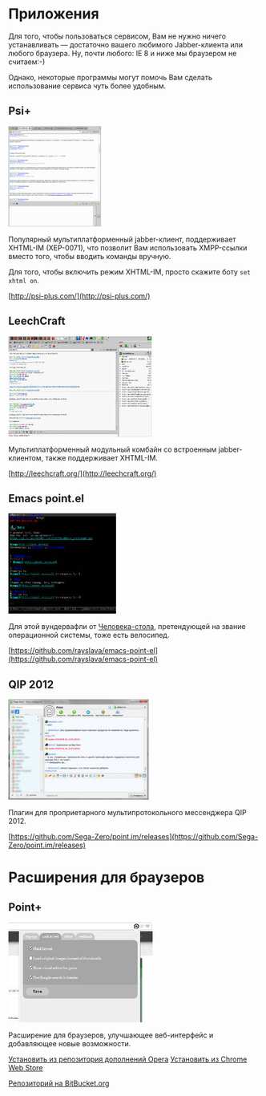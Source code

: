 # Приложения

Для того, чтобы пользоваться сервисом, Вам не нужно ничего устанавливать — достаточно вашего любимого Jabber-клиента или любого браузера. Ну, почти любого: IE 8 и ниже мы браузером не считаем:-)

Однако, некоторые программы могут помочь Вам сделать использование сервиса чуть более удобным.

## Psi+

[![Psi](/docimg/help/psi-plus-thumb.jpg)](/docimg/help/psi-plus.png)

Популярный мультиплатформенный jabber-клиент, поддерживает XHTML-IM (XEP-0071),
что позволит Вам использовать XMPP-ссылки вместо того, чтобы вводить команды вручную.

Для того, чтобы включить режим XHTML-IM, просто скажите боту `set xhtml on`.

[http://psi-plus.com/](http://psi-plus.com/)

## LeechCraft

[![LeechCraft](/docimg/help/leechcraft-thumb.jpg)](/docimg/help/leechcraft.png)

Мультиплатформенный модульный комбайн со встроенным jabber-клиентом, также поддерживает XHTML-IM.

[http://leechcraft.org/](http://leechcraft.org/)

## Emacs point.el

[![Emacs point.el](/docimg/help/emacs-point-el-thumb.jpg)](/docimg/help/emacs-point-el.png)

Для этой вундервафли от [Человека-стола](https://en.wikipedia.org/wiki/Stallman), претендующей на звание операционной системы, тоже есть велосипед.

[https://github.com/rayslava/emacs-point-el](https://github.com/rayslava/emacs-point-el)

## QIP 2012

[![QIP 2012](/docimg/help/qip2012-thumb.jpg)](/docimg/help/qip2012.png)

Плагин для проприетарного мультипротокольного мессенджера QIP 2012.

[https://github.com/Sega-Zero/point.im/releases](https://github.com/Sega-Zero/point.im/releases)

# Расширения для браузеров #
## Point+ ##
[![Point+](/docimg/help/point-plus-thumb.jpg)](/docimg/help/point-plus.png)

Расширение для браузеров, улучшающее веб-интерфейс и добавляющее новые возможности.

[Установить из репозитория дополнений Opera](https://addons.opera.com/ru/extensions/details/point/?display=en)
[Установить из Chrome Web Store](https://chrome.google.com/webstore/detail/point%20/ghaddonhnchkdjaciggjijhophciboam)

[Репозиторий на BitBucket.org](https://bitbucket.org/skobkin/chrome_point_plus/overview)
